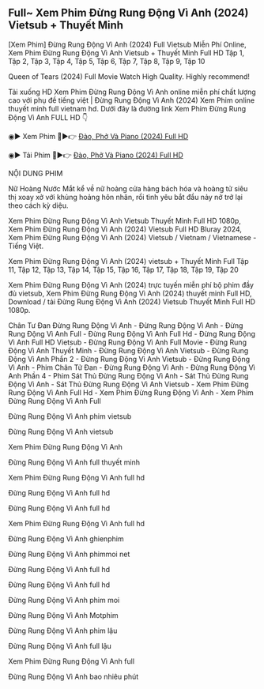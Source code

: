## Full~ Xem Phim Đừng Rung Động Vì Anh (2024) Vietsub + Thuyết Minh

[Xem Phim] Đừng Rung Động Vì Anh (2024) Full Vietsub Miễn Phí Online, Xem Phim Đừng Rung Động Vì Anh Vietsub + Thuyết Minh Full HD Tập 1, Tập 2, Tập 3, Tập 4, Tập 5, Tập 6, Tập 7, Tập 8, Tập 9, Tập 10

Queen of Tears (2024) Full Movie Watch High Quality. Highly recommend!

Tải xuống HD Xem Phim Đừng Rung Động Vì Anh online miễn phí chất lượng cao với phụ đề tiếng việt | Đừng Rung Động Vì Anh (2024) Xem Phim online thuyết minh full vietnam hd. Dưới đây là đường link Xem Phim Đừng Rung Động Vì Anh FULL HD 👇

◉▶️ Xem Phim 🔴▶️👉 <a href="https://watch.cinecip.online/vi/tv/215720/queen-of-tears"> Đào, Phở Và Piano (2024) Full HD </a>

◉▶️ Tải Phim 🔴▶️👉 <a href="https://newflix.site/vi/tv/215720/queen-of-tears"> Đào, Phở Và Piano (2024) Full HD </a>

NỘI DUNG PHIM

Nữ Hoàng Nước Mắt kể về nữ hoàng cửa hàng bách hóa và hoàng tử siêu thị xoay xở với khủng hoảng hôn nhân, rồi tình yêu bắt đầu nảy nở trở lại theo cách kỳ diệu.

Xem Phim Đừng Rung Động Vì Anh Vietsub Thuyết Minh Full HD 1080p, Xem Phim Đừng Rung Động Vì Anh (2024) Vietsub Full HD Bluray 2024, Xem Phim Đừng Rung Động Vì Anh (2024) Vietsub / Vietnam / Vietnamese - Tiếng Việt.

Xem Phim Đừng Rung Động Vì Anh (2024) vietsub + Thuyết Minh Full Tập 11, Tập 12, Tập 13, Tập 14, Tập 15, Tập 16, Tập 17, Tập 18, Tập 19, Tập 20

Xem Phim Đừng Rung Động Vì Anh (2024) trực tuyến miễn phí bộ phim đầy đủ vietsub, Xem Phim Đừng Rung Động Vì Anh (2024) thuyết minh Full HD, Download / tải Đừng Rung Động Vì Anh (2024) Vietsub Thuyết Minh Full HD 1080p.

Chân Tư Đan Đừng Rung Động Vì Anh - Đừng Rung Động Vì Anh - Đừng Rung Động Vì Anh Full - Đừng Rung Động Vì Anh Full Hd - Đừng Rung Động Vì Anh Full HD Vietsub - Đừng Rung Động Vì Anh Full Movie - Đừng Rung Động Vì Anh Thuyết Minh - Đừng Rung Động Vì Anh Vietsub - Đừng Rung Động Vì Anh Phần 2 - Đừng Rung Động Vì Anh Vietsub - Đừng Rung Động Vì Anh - Phim Chân Tử Đan - Đừng Rung Động Vì Anh - Đừng Rung Động Vì Anh Phần 4 - Phim Sát Thủ Đừng Rung Động Vì Anh - Sát Thủ Đừng Rung Động Vì Anh - Sát Thủ Đừng Rung Động Vì Anh Vietsub - Xem Phim Đừng Rung Động Vì Anh Full Hd - Xem Phim Đừng Rung Động Vì Anh - Xem Phim Đừng Rung Động Vì Anh Full 


Đừng Rung Động Vì Anh phim vietsub

Đừng Rung Động Vì Anh vietsub

Xem Phim Đừng Rung Động Vì Anh

Đừng Rung Động Vì Anh full thuyết minh

Xem Phim Đừng Rung Động Vì Anh full hd

Đừng Rung Động Vì Anh full hd

Đừng Rung Động Vì Anh full hd

Xem Phim Đừng Rung Động Vì Anh full hd

Đừng Rung Động Vì Anh ghienphim

Đừng Rung Động Vì Anh phimmoi net

Đừng Rung Động Vì Anh full hd

Đừng Rung Động Vì Anh full hd

Đừng Rung Động Vì Anh phim moi

Đừng Rung Động Vì Anh Motphim

Đừng Rung Động Vì Anh phim lậu

Đừng Rung Động Vì Anh full lậu

Xem Phim Đừng Rung Động Vì Anh full

Đừng Rung Động Vì Anh bao nhiêu phút
